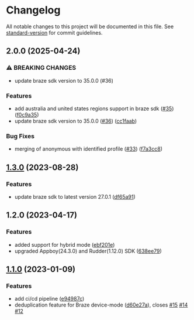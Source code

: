 # Changelog

All notable changes to this project will be documented in this file. See [standard-version](https://github.com/conventional-changelog/standard-version) for commit guidelines.

## 2.0.0 (2025-04-24)


### ⚠ BREAKING CHANGES

* update braze sdk version to 35.0.0 (#36)

### Features

* add australia and united states regions support in braze sdk ([#35](https://github.com/rudderlabs/rudder-integration-braze-android/issues/35)) ([f0c9a35](https://github.com/rudderlabs/rudder-integration-braze-android/commit/f0c9a35007afbfeb6db58f33b6e214c44211f22c))
* update braze sdk version to 35.0.0 ([#36](https://github.com/rudderlabs/rudder-integration-braze-android/issues/36)) ([cc1faab](https://github.com/rudderlabs/rudder-integration-braze-android/commit/cc1faab8ccbc161ed40d478395fd279195cb12bc))


### Bug Fixes

* merging of anonymous with identified profile ([#33](https://github.com/rudderlabs/rudder-integration-braze-android/issues/33)) ([f7a3cc8](https://github.com/rudderlabs/rudder-integration-braze-android/commit/f7a3cc88a1eb6d6dde7c84e316d6127d4be5d6a3))

## [1.3.0](https://github.com/rudderlabs/rudder-integration-braze-android/compare/v1.2.0...v1.3.0) (2023-08-28)


### Features

* update braze sdk to latest version 27.0.1 ([df65a91](https://github.com/rudderlabs/rudder-integration-braze-android/commit/df65a912180063b35fc226cd8ff7167a3934c76b))

## 1.2.0 (2023-04-17)


### Features

* added support for hybrid mode ([ebf201e](https://github.com/rudderlabs/rudder-integration-braze-android/commit/ebf201e8f0e53ccf8faced4640d53d0b45d6c5b2))
* upgraded Appboy(24.3.0) and Rudder(1.12.0) SDK ([638ee79](https://github.com/rudderlabs/rudder-integration-braze-android/commit/638ee79bccfefd033335d51e9ad3b0b935e56f09))

## [1.1.0](https://github.com/rudderlabs/rudder-integration-braze-android/compare/v1.0.0...v1.1.0) (2023-01-09)


### Features

* add ci/cd pipeline ([e94987c](https://github.com/rudderlabs/rudder-integration-braze-android/commit/e94987cd0fb07daf9f6dd683f3712bca405b09a0))
* deduplication feature for Braze device-mode ([d60e27a](https://github.com/rudderlabs/rudder-integration-braze-android/commit/d60e27aa9b91e4cce24702385b2b8567e839c2bf)), closes [#15](https://github.com/rudderlabs/rudder-integration-braze-android/issues/15) [#14](https://github.com/rudderlabs/rudder-integration-braze-android/issues/14) [#12](https://github.com/rudderlabs/rudder-integration-braze-android/issues/12)
